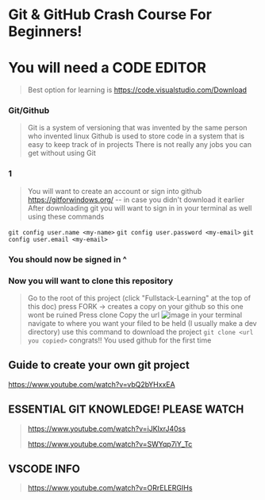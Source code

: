 # Git & GitHub Crash Course For Beginners!

# You will need a CODE EDITOR 
> Best option for learning is
> https://code.visualstudio.com/Download

### Git/Github
> Git is a system of versioning that was invented by the same person who invented linux
> Github is used to store code in a system that is easy to keep track of in projects
> There is not really any jobs you can get without using Git

### 1
> You will want to create an account or sign into github
> https://gitforwindows.org/ -- in case you didn't download it earlier
> After downloading git you will want to sign in in your terminal as well using these commands

`git config user.name <my-name>`
`git config user.password <my-email>`
`git config user.email <my-email>`

### You should now be signed in ^

### Now you will want to clone this repository
> Go to the root of this project (click "Fullstack-Learning" at the top of this doc)
> press FORK -> creates a copy on your github so this one wont be ruined
> Press clone
> Copy the url
> ![image](https://user-images.githubusercontent.com/50608600/113947844-c9cf6e00-97c8-11eb-9ea8-87583de1c874.png)
> in your terminal navigate to where you want your filed to be held (I usually make a dev directory)
> use this command to download the project
> `git clone <url you copied>`
> congrats!! You used github for the first time

## Guide to create your own git project
https://www.youtube.com/watch?v=vbQ2bYHxxEA

## ESSENTIAL GIT KNOWLEDGE! PLEASE WATCH
> https://www.youtube.com/watch?v=iJKIxrJ40ss
> 
> https://www.youtube.com/watch?v=SWYqp7iY_Tc

## VSCODE INFO
> https://www.youtube.com/watch?v=ORrELERGIHs
